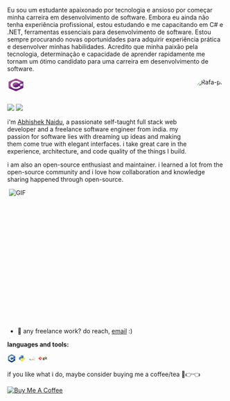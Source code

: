 Eu sou um estudante apaixonado por tecnologia e ansioso por começar minha carreira em desenvolvimento de software. Embora eu ainda não tenha experiência profissional, estou estudando e me capacitando em C# e .NET, ferramentas essenciais para desenvolvimento de software. Estou sempre procurando novas oportunidades para adquirir experiência prática e desenvolver minhas habilidades. Acredito que minha paixão pela tecnologia, determinação e capacidade de aprender rapidamente me tornam um ótimo candidato para uma carreira em desenvolvimento de software.

<div>
  <img align="center" alt="Rafa-Csharp" height="30" width="40" src="https://raw.githubusercontent.com/devicons/devicon/master/icons/csharp/csharp-original.svg">
  <img align="right" alt="Rafa-pic" height="150" style="border-radius:150px;" src="https://avatars.githubusercontent.com/u/119719373?v=4">
</div>
  
  ##
<div>  
  <a href = "mailto:blackbargsgofsr@gmail.com"><img src="https://img.shields.io/badge/-Gmail-%23333?style=for-the-badge&logo=gmail&logoColor=white" target="_blank"></a>
  <a href="https://www.linkedin.com/in/blackbar/" target="_blank"><img src="https://img.shields.io/badge/-LinkedIn-%230077B5?style=for-the-badge&logo=linkedin&logoColor=white" target="_blank"></a> 
</div>

 i'm [Abhishek Naidu](https://abhishknads.me/), a passionate self-taught full stack web developer and a freelance software engineer from india. my passion for software lies with dreaming up ideas and making them come true with elegant interfaces. i take great care in the experience, architecture, and code quality of the things I build.

i am also an open-source enthusiast and maintainer. i learned a lot from the open-source community and i love how collaboration and knowledge sharing happened through open-source.


  <img align="right" alt="GIF" src="https://github.com/abhisheknaiidu/abhisheknaiidu/blob/master/code.gif?raw=true" width="500" height="320" />
  
- 💼 any freelance work? do reach, [email](mailto:blackgsgofsr@gmail.com) :)


**languages and tools:**  

>
<code><img height="20" src="https://raw.githubusercontent.com/github/explore/80688e429a7d4ef2fca1e82350fe8e3517d3494d/topics/cpp/cpp.png"></code>
<code><img height="20" src="https://raw.githubusercontent.com/github/explore/80688e429a7d4ef2fca1e82350fe8e3517d3494d/topics/python/python.png"></code>
<code><img height="20" src="https://raw.githubusercontent.com/github/explore/80688e429a7d4ef2fca1e82350fe8e3517d3494d/topics/mysql/mysql.png"></code>
<code><img height="20" src="https://raw.githubusercontent.com/github/explore/80688e429a7d4ef2fca1e82350fe8e3517d3494d/topics/git/git.png"></code>


if you like what i do, maybe consider buying me a coffee/tea 🥺👉👈

<a href="https://www.buymeacoffee.com/blackgsgofz" target="_blank"><img src="https://cdn.buymeacoffee.com/buttons/v2/default-red.png" alt="Buy Me A Coffee" width="150" ></a>


